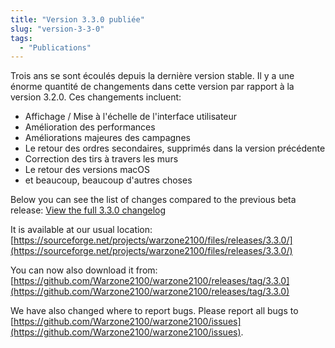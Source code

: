 ```yaml
---
title: "Version 3.3.0 publiée"
slug: "version-3-3-0"
tags:
  - "Publications"
---
```


Trois ans se sont écoulés depuis la dernière version stable. Il y a une énorme quantité de changements dans cette version par rapport à la version 3.2.0. Ces changements incluent:
- Affichage / Mise à l'échelle de l'interface utilisateur
- Amélioration des performances
- Améliorations majeures des campagnes
- Le retour des ordres secondaires, supprimés dans la version précédente
- Correction des tirs à travers les murs
- Le retour des versions macOS
- et beaucoup, beaucoup d'autres choses

Below you can see the list of changes compared to the previous beta release: [View the full 3.3.0 changelog](https://github.com/Warzone2100/warzone2100/raw/3.3.0/ChangeLog)

It is available at our usual location: [https://sourceforge.net/projects/warzone2100/files/releases/3.3.0/](https://sourceforge.net/projects/warzone2100/files/releases/3.3.0/)

You can now also download it from: [https://github.com/Warzone2100/warzone2100/releases/tag/3.3.0](https://github.com/Warzone2100/warzone2100/releases/tag/3.3.0)

We have also changed where to report bugs. Please report all bugs to [https://github.com/Warzone2100/warzone2100/issues](https://github.com/Warzone2100/warzone2100/issues).
